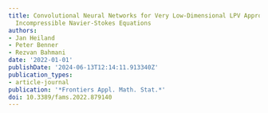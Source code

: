 ```yaml
---
title: Convolutional Neural Networks for Very Low-Dimensional LPV Approximations of
  Incompressible Navier-Stokes Equations
authors:
- Jan Heiland
- Peter Benner
- Rezvan Bahmani
date: '2022-01-01'
publishDate: '2024-06-13T12:14:11.913340Z'
publication_types:
- article-journal
publication: '*Frontiers Appl. Math. Stat.*'
doi: 10.3389/fams.2022.879140
---
```

